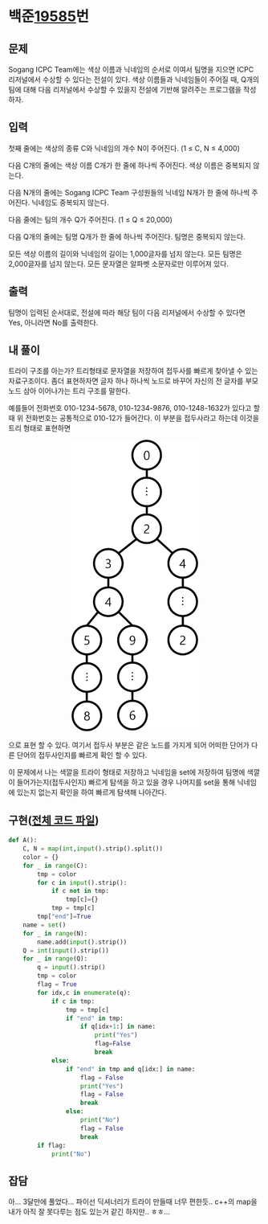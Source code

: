 # 백준[19585](https://www.acmicpc.net/problem/19585)번
## 문제
 Sogang ICPC Team에는 색상 이름과 닉네임의 순서로 이여서 팀명을 지으면 ICPC 리저널에서 수상할 수 있다는 전설이 있다. 색상 이름들과 닉네임들이 주어질 때, Q개의 팀에 대해 다음 리저널에서 수상할 수 있을지 전설에 기반해 알려주는 프로그램을 작성하자.

## 입력
 첫째 줄에는 색상의 종류 C와 닉네임의 개수 N이 주어진다. (1 ≤ C, N ≤ 4,000)

 다음 C개의 줄에는 색상 이름 C개가 한 줄에 하나씩 주어진다. 색상 이름은 중복되지 않는다.

 다음 N개의 줄에는 Sogang ICPC Team 구성원들의 닉네임 N개가 한 줄에 하나씩 주어진다. 닉네임도 중복되지 않는다.

 다음 줄에는 팀의 개수 Q가 주어진다. (1 ≤ Q ≤ 20,000)

 다음 Q개의 줄에는 팀명 Q개가 한 줄에 하나씩 주어진다. 팀명은 중복되지 않는다.

 모든 색상 이름의 길이와 닉네임의 길이는 1,000글자를 넘지 않는다. 모든 팀명은 2,000글자를 넘지 않는다. 모든 문자열은 알파벳 소문자로만 이루어져 있다.

## 출력
 팀명이 입력된 순서대로, 전설에 따라 해당 팀이 다음 리저널에서 수상할 수 있다면 Yes, 아니라면 No를 출력한다.

## 내 풀이
 트라이 구조를 아는가? 트리형태로 문자열을 저장하여 접두사를 빠르게 찾아낼 수 있는 자료구조이다.
 좀더 표현하자면 글자 하나 하나씩 노드로 바꾸어 자신의 전 글자를 부모노드 삼아 이어나가는 트리 구조를 말한다.

 예를들어 전화번호 010-1234-5678, 010-1234-9876, 010-1248-1632가 있다고 할 때 위 전화번호는 공통적으로 010-12가 들어간다. 이 부분을 접두사라고 하는데 이것을 트리 형태로 표현하면

 <p align="center"><img width="50%" src="그림1.png" /></p>
 
 으로 표현 할 수 있다. 여기서 접두사 부분은 같은 노드를 가지게 되어 어떠한 단어가 다른 단어의 접두사인지를 빠르게 확인 할 수 있다.

 이 문제에서 나는 색깔을 트라이 형태로 저장하고 닉네임을 set에 저장하여 팀명에 색깔이 들어가는지(접두사인지) 빠르게 탐색을 하고 있을 경우 나머지를 set을 통해 닉네임에 있는지 없는지 확인을 하여 빠르게 탐색해 나아간다.

## 구현([전체 코드 파일](/baekjoon/19585전설/c.py))
``` python
def A():
	C, N = map(int,input().strip().split())
	color = {}
	for _ in range(C):
		tmp = color
		for c in input().strip():
			if c not in tmp:
				tmp[c]={}
			tmp = tmp[c]
		tmp["end"]=True
	name = set()
	for _ in range(N):
		name.add(input().strip())
	Q = int(input().strip())
	for _ in range(Q):
		q = input().strip()
		tmp = color
		flag = True
		for idx,c in enumerate(q):
			if c in tmp:
				tmp = tmp[c]
				if "end" in tmp:
					if q[idx+1:] in name:
						print("Yes")
						flag=False
						break
			else:
				if "end" in tmp and q[idx:] in name:
					flag = False
					print("Yes")
					flag = False
					break
				else:
					print("No")
					flag = False
					break
		if flag:
			print("No")
```

## 잡담
 아... 3달만에 풀었다... 파이선 딕셔너리가 트라이 만들때 너무 편한듯.. c++의 map을 내가 아직 잘 못다루는 점도 있는거 같긴 하지만.. ㅎㅎ...